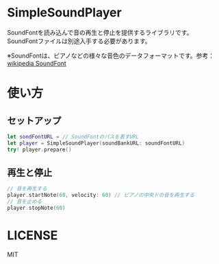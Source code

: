 # SimpleSoundPlayer

SoundFontを読み込んで音の再生と停止を提供するライブラリです。
SoundFontファイルは別途入手する必要があります。

※SoundFontは、ピアノなどの様々な音色のデータフォーマットです。参考：[wikipedia SoundFont](https://ja.wikipedia.org/wiki/SoundFont)

# 使い方

## セットアップ
```swift
let sondFontURL = // SoundFontのパスを表すURL
let player = SimpleSoundPlayer(soundBankURL: soundFontURL)
try! player.prepare()
```

## 再生と停止

```swift
// 音を再生する
player.startNote(60, velocity: 60) // ピアノの中央ドの音を再生する
// 音を止める
player.stopNote(60)
```

# LICENSE

MIT
